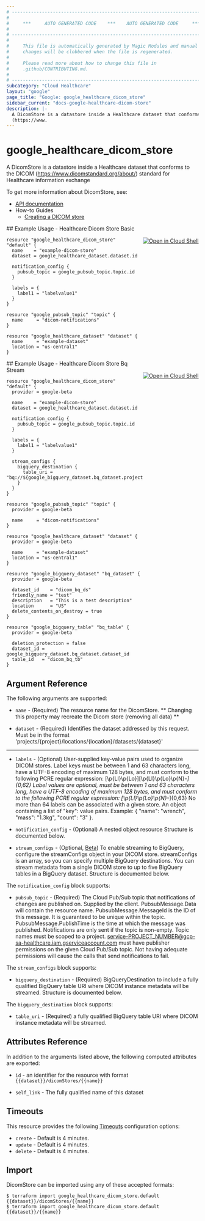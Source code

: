 ```yaml
---
# ----------------------------------------------------------------------------
#
#     ***     AUTO GENERATED CODE    ***    AUTO GENERATED CODE     ***
#
# ----------------------------------------------------------------------------
#
#     This file is automatically generated by Magic Modules and manual
#     changes will be clobbered when the file is regenerated.
#
#     Please read more about how to change this file in
#     .github/CONTRIBUTING.md.
#
# ----------------------------------------------------------------------------
subcategory: "Cloud Healthcare"
layout: "google"
page_title: "Google: google_healthcare_dicom_store"
sidebar_current: "docs-google-healthcare-dicom-store"
description: |-
  A DicomStore is a datastore inside a Healthcare dataset that conforms to the DICOM
  (https://www.
---
```


# google\_healthcare\_dicom\_store

A DicomStore is a datastore inside a Healthcare dataset that conforms to the DICOM
(https://www.dicomstandard.org/about/) standard for Healthcare information exchange

To get more information about DicomStore, see:

* [API documentation](https://cloud.google.com/healthcare/docs/reference/rest/v1/projects.locations.datasets.dicomStores)
* How-to Guides
    * [Creating a DICOM store](https://cloud.google.com/healthcare/docs/how-tos/dicom)

<div class = "oics-button" style="float: right; margin: 0 0 -15px">
  <a href="https://console.cloud.google.com/cloudshell/open?cloudshell_git_repo=https%3A%2F%2Fgithub.com%2Fterraform-google-modules%2Fdocs-examples.git&cloudshell_working_dir=healthcare_dicom_store_basic&cloudshell_image=gcr.io%2Fgraphite-cloud-shell-images%2Fterraform%3Alatest&open_in_editor=main.tf&cloudshell_print=.%2Fmotd&cloudshell_tutorial=.%2Ftutorial.md" target="_blank">
    <img alt="Open in Cloud Shell" src="//gstatic.com/cloudssh/images/open-btn.svg" style="max-height: 44px; margin: 32px auto; max-width: 100%;">
  </a>
</div>
## Example Usage - Healthcare Dicom Store Basic


```hcl
resource "google_healthcare_dicom_store" "default" {
  name    = "example-dicom-store"
  dataset = google_healthcare_dataset.dataset.id

  notification_config {
    pubsub_topic = google_pubsub_topic.topic.id
  }

  labels = {
    label1 = "labelvalue1"
  }
}

resource "google_pubsub_topic" "topic" {
  name     = "dicom-notifications"
}

resource "google_healthcare_dataset" "dataset" {
  name     = "example-dataset"
  location = "us-central1"
}
```
<div class = "oics-button" style="float: right; margin: 0 0 -15px">
  <a href="https://console.cloud.google.com/cloudshell/open?cloudshell_git_repo=https%3A%2F%2Fgithub.com%2Fterraform-google-modules%2Fdocs-examples.git&cloudshell_working_dir=healthcare_dicom_store_bq_stream&cloudshell_image=gcr.io%2Fgraphite-cloud-shell-images%2Fterraform%3Alatest&open_in_editor=main.tf&cloudshell_print=.%2Fmotd&cloudshell_tutorial=.%2Ftutorial.md" target="_blank">
    <img alt="Open in Cloud Shell" src="//gstatic.com/cloudssh/images/open-btn.svg" style="max-height: 44px; margin: 32px auto; max-width: 100%;">
  </a>
</div>
## Example Usage - Healthcare Dicom Store Bq Stream


```hcl
resource "google_healthcare_dicom_store" "default" {
  provider = google-beta

  name    = "example-dicom-store"
  dataset = google_healthcare_dataset.dataset.id

  notification_config {
    pubsub_topic = google_pubsub_topic.topic.id
  }

  labels = {
    label1 = "labelvalue1"
  }

  stream_configs {
    bigquery_destination {
      table_uri = "bq://${google_bigquery_dataset.bq_dataset.project}.${google_bigquery_dataset.bq_dataset.dataset_id}.${google_bigquery_table.bq_table.table_id}"
    }
  }  
}

resource "google_pubsub_topic" "topic" {
  provider = google-beta

  name     = "dicom-notifications"
}

resource "google_healthcare_dataset" "dataset" {
  provider = google-beta

  name     = "example-dataset"
  location = "us-central1"
}

resource "google_bigquery_dataset" "bq_dataset" {
  provider = google-beta

  dataset_id    = "dicom_bq_ds"
  friendly_name = "test"
  description   = "This is a test description"
  location      = "US"
  delete_contents_on_destroy = true
}

resource "google_bigquery_table" "bq_table" {
  provider = google-beta

  deletion_protection = false
  dataset_id = google_bigquery_dataset.bq_dataset.dataset_id
  table_id   = "dicom_bq_tb"
}
```

## Argument Reference

The following arguments are supported:


* `name` -
  (Required)
  The resource name for the DicomStore.
  ** Changing this property may recreate the Dicom store (removing all data) **

* `dataset` -
  (Required)
  Identifies the dataset addressed by this request. Must be in the format
  'projects/{project}/locations/{location}/datasets/{dataset}'


- - -


* `labels` -
  (Optional)
  User-supplied key-value pairs used to organize DICOM stores.
  Label keys must be between 1 and 63 characters long, have a UTF-8 encoding of maximum 128 bytes, and must
  conform to the following PCRE regular expression: [\p{Ll}\p{Lo}][\p{Ll}\p{Lo}\p{N}_-]{0,62}
  Label values are optional, must be between 1 and 63 characters long, have a UTF-8 encoding of maximum 128
  bytes, and must conform to the following PCRE regular expression: [\p{Ll}\p{Lo}\p{N}_-]{0,63}
  No more than 64 labels can be associated with a given store.
  An object containing a list of "key": value pairs.
  Example: { "name": "wrench", "mass": "1.3kg", "count": "3" }.

* `notification_config` -
  (Optional)
  A nested object resource
  Structure is documented below.

* `stream_configs` -
  (Optional, [Beta](https://terraform.io/docs/providers/google/guides/provider_versions.html))
  To enable streaming to BigQuery, configure the streamConfigs object in your DICOM store.
  streamConfigs is an array, so you can specify multiple BigQuery destinations. You can stream metadata from a single DICOM store to up to five BigQuery tables in a BigQuery dataset.
  Structure is documented below.


The `notification_config` block supports:

* `pubsub_topic` -
  (Required)
  The Cloud Pub/Sub topic that notifications of changes are published on. Supplied by the client.
  PubsubMessage.Data will contain the resource name. PubsubMessage.MessageId is the ID of this message.
  It is guaranteed to be unique within the topic. PubsubMessage.PublishTime is the time at which the message
  was published. Notifications are only sent if the topic is non-empty. Topic names must be scoped to a
  project. service-PROJECT_NUMBER@gcp-sa-healthcare.iam.gserviceaccount.com must have publisher permissions on the given
  Cloud Pub/Sub topic. Not having adequate permissions will cause the calls that send notifications to fail.

The `stream_configs` block supports:

* `bigquery_destination` -
  (Required)
  BigQueryDestination to include a fully qualified BigQuery table URI where DICOM instance metadata will be streamed.
  Structure is documented below.


The `bigquery_destination` block supports:

* `table_uri` -
  (Required)
  a fully qualified BigQuery table URI where DICOM instance metadata will be streamed.

## Attributes Reference

In addition to the arguments listed above, the following computed attributes are exported:

* `id` - an identifier for the resource with format `{{dataset}}/dicomStores/{{name}}`

* `self_link` -
  The fully qualified name of this dataset


## Timeouts

This resource provides the following
[Timeouts](/docs/configuration/resources.html#timeouts) configuration options:

- `create` - Default is 4 minutes.
- `update` - Default is 4 minutes.
- `delete` - Default is 4 minutes.

## Import


DicomStore can be imported using any of these accepted formats:

```
$ terraform import google_healthcare_dicom_store.default {{dataset}}/dicomStores/{{name}}
$ terraform import google_healthcare_dicom_store.default {{dataset}}/{{name}}
```
